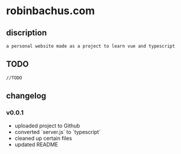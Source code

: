 # robinbachus.com

## discription

    a personal website made as a project to learn vue and typescript

## TODO

    //TODO  

## changelog

### v0.0.1

- uploaded project to Github
- converted ´server.js´ to ´typescript´
- cleaned up certain files
- updated README
